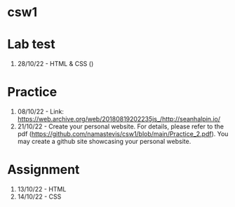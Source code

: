 # csw1

# Lab test
1. 28/10/22 - HTML & CSS ()

# Practice
1. 08/10/22 - Link: https://web.archive.org/web/20180819202235js_/http://seanhalpin.io/
2. 21/10/22 - Create your personal website. For details, please refer to the pdf (https://github.com/namastevis/csw1/blob/main/Practice_2.pdf). You may create a github site showcasing your personal website.

# Assignment
1. 13/10/22 - HTML
2. 14/10/22 - CSS
